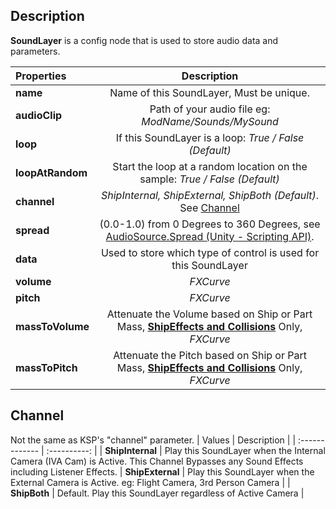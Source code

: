 ## Description
**SoundLayer** is a config node that is used to store audio data and parameters.


| Properties | Description | 
| :------------- | :----------: |
| **name** | Name of this SoundLayer, Must be unique. |
| **audioClip** | Path of your audio file eg: *ModName/Sounds/MySound* |
| **loop** | If this SoundLayer is a loop: *True / False (Default)* |
| **loopAtRandom** | Start the loop at a random location on the sample: *True / False (Default)* |
| **channel** | *ShipInternal, ShipExternal, ShipBoth (Default)*. See [Channel](#channel) |
| **spread** | (0.0-1.0) from 0 Degrees to 360 Degrees, see [AudioSource.Spread (Unity - Scripting API)](https://docs.unity3d.com/ScriptReference/AudioSource-spread.html). |
| **data** | Used to store which type of control is used for this SoundLayer |
| **volume** | *FXCurve* |
| **pitch** | *FXCurve* |
| **massToVolume** | Attenuate the Volume based on Ship or Part Mass, [**ShipEffects and Collisions**](https://github.com/ensou04/RocketSoundEnhancement/wiki/ShipEffects-and-Collisions-PartModule) Only, *FXCurve* |
| **massToPitch** | Attenuate the Pitch based on Ship or Part Mass, [**ShipEffects and Collisions**](https://github.com/ensou04/RocketSoundEnhancement/wiki/ShipEffects-and-Collisions-PartModule) Only, *FXCurve* |

## Channel
Not the same as KSP's "channel" parameter.
| Values | Description | 
| :------------- | :----------: |
| **ShipInternal** |  Play this SoundLayer when the Internal Camera (IVA Cam) is Active. This Channel Bypasses any Sound Effects including Listener Effects.
| **ShipExternal** |  Play this SoundLayer when the External Camera is Active. eg: Flight Camera, 3rd Person Camera |
| **ShipBoth** |  Default. Play this SoundLayer regardless of Active Camera |

